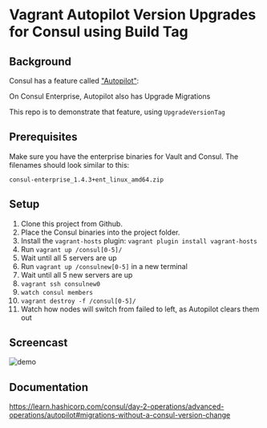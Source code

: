 Vagrant Autopilot Version Upgrades for Consul using Build Tag
===========================

## Background

Consul has a feature called ["Autopilot"](https://learn.hashicorp.com/consul/day-2-operations/advanced-operations/autopilot):

On Consul Enterprise, Autopilot also has Upgrade Migrations

This repo is to demonstrate that feature, using `UpgradeVersionTag`

## Prerequisites

Make sure you have the enterprise binaries for Vault and Consul. The filenames
should look similar to this:

    consul-enterprise_1.4.3+ent_linux_amd64.zip

## Setup

 1. Clone this project from Github.
 2. Place the Consul binaries into the project folder.
 3. Install the `vagrant-hosts` plugin: `vagrant plugin install vagrant-hosts`
 4. Run `vagrant up /consul[0-5]/`
 5. Wait until all 5 servers are up
 7. Run `vagrant up /consulnew[0-5]` in a new terminal
 8. Wait until all 5 new servers are up
 9. `vagrant ssh consulnew0`
 10. `watch consul members`
 11. `vagrant destroy -f /consul[0-5]/`
 12. Watch how nodes will switch from failed to left, as Autopilot clears them out

## Screencast

![demo](https://user-images.githubusercontent.com/1064715/55078525-44216f80-5092-11e9-8c13-1b000875585d.gif)

## Documentation

https://learn.hashicorp.com/consul/day-2-operations/advanced-operations/autopilot#migrations-without-a-consul-version-change
